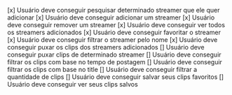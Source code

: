 [x] Usuário deve conseguir pesquisar determinado streamer que ele quer adicionar
[x] Usuário deve conseguir adicionar um streamer
[x] Usuário deve conseguir remover um streamer
[x] Usuário deve conseguir ver todos os streamers adicionados
[x] Usuário deve conseguir favoritar o streamer
[x] Usuário deve conseguir filtrar o streamer pelo nome
[x] Usuário deve conseguir puxar os clips dos streamers adicionados
[] Usuário deve conseguir puxar clips de determinado streamer
[] Usuário deve conseguir filtrar os clips com base no tempo de postagem
[] Usuário deve conseguir filtrar os clips com base no title
[] Usuário deve conseguir filtrar a quantidade de clips
[] Usuário deve conseguir salvar seus clips favoritos
[] Usuário deve conseguir ver seus clips salvos